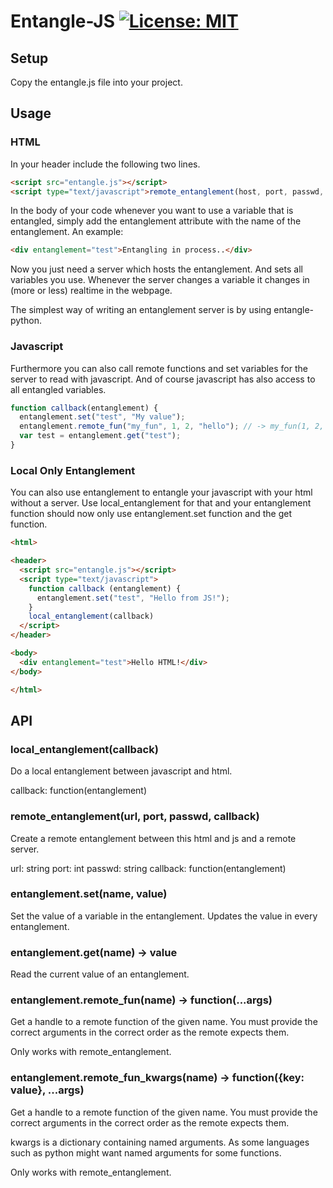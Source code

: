 # Entangle-JS [![License: MIT](https://img.shields.io/badge/License-MIT-yellow.svg)](LICENSE)

## Setup

Copy the entangle.js file into your project.

## Usage

### HTML

In your header include the following two lines.

```html
<script src="entangle.js"></script>
<script type="text/javascript">remote_entanglement(host, port, passwd, js_callback_or_null)</script>
```

In the body of your code whenever you want to use a variable that is entangled, simply add the entanglement attribute with the name of the entanglement.
An example:

```html
<div entanglement="test">Entangling in process..</div>
```

Now you just need a server which hosts the entanglement. And sets all variables you use.
Whenever the server changes a variable it changes in (more or less) realtime in the webpage.

The simplest way of writing an entanglement server is by using entangle-python.

### Javascript

Furthermore you can also call remote functions and set variables for the server to read with javascript.
And of course javascript has also access to all entangled variables.

```javascript
function callback(entanglement) {
  entanglement.set("test", "My value");
  entanglement.remote_fun("my_fun", 1, 2, "hello"); // -> my_fun(1, 2, "hello")
  var test = entanglement.get("test");
}
```

### Local Only Entanglement

You can also use entanglement to entangle your javascript with your html without a server.
Use local_entanglement for that and your entanglement function should now only use entanglement.set function and the get function.

```html
<html>

<header>
  <script src="entangle.js"></script>
  <script type="text/javascript">
    function callback (entanglement) {
      entanglement.set("test", "Hello from JS!");
    }
    local_entanglement(callback)
  </script>
</header>

<body>
  <div entanglement="test">Hello HTML!</div>
</body>

</html>
```

## API

### local_entanglement(callback)

Do a local entanglement between javascript and html.

callback: function(entanglement)

### remote_entanglement(url, port, passwd, callback)

Create a remote entanglement between this html and js and a remote server.

url: string
port: int
passwd: string
callback: function(entanglement)

### entanglement.set(name, value)

Set the value of a variable in the entanglement.
Updates the value in every entanglement.

### entanglement.get(name) -> value

Read the current value of an entanglement.

### entanglement.remote_fun(name) -> function(...args)

Get a handle to a remote function of the given name.
You must provide the correct arguments in the correct order as the remote expects them.

Only works with remote_entanglement.

### entanglement.remote_fun_kwargs(name) -> function({key: value}, ...args)

Get a handle to a remote function of the given name.
You must provide the correct arguments in the correct order as the remote expects them.

kwargs is a dictionary containing named arguments.
As some languages such as python might want named arguments for some functions.

Only works with remote_entanglement.
